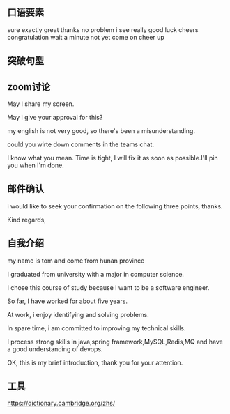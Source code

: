 ## 口语要素

sure
exactly
great
thanks
no problem
i see
really
good luck
cheers
congratulation
wait a minute
not yet
come on
cheer up

## 突破句型





## zoom讨论

May I share my screen.

May i give your approval for this?

my english is not very good, so there's been a misunderstanding.

could you  wirte down comments in the teams chat.

I know what you mean. Time is tight, I will fix it as soon as possible.I'll pin you when I'm done.


## 邮件确认

i would like to seek your confirmation on the following three points, thanks.

Kind regards,

## 自我介绍

my name is tom and come from hunan province

I graduated from university with a major in computer science.

I chose this course of study because  I want to be a software engineer.

So far, I have worked for about five years.

At work, i enjoy identifying and solving problems.

In spare time, i am committed to improving my technical skills.

I process strong skills in java,spring framework,MySQL,Redis,MQ and have a good understanding of devops.

OK, this is my brief introduction, thank you for your attention.

## 工具

https://dictionary.cambridge.org/zhs/